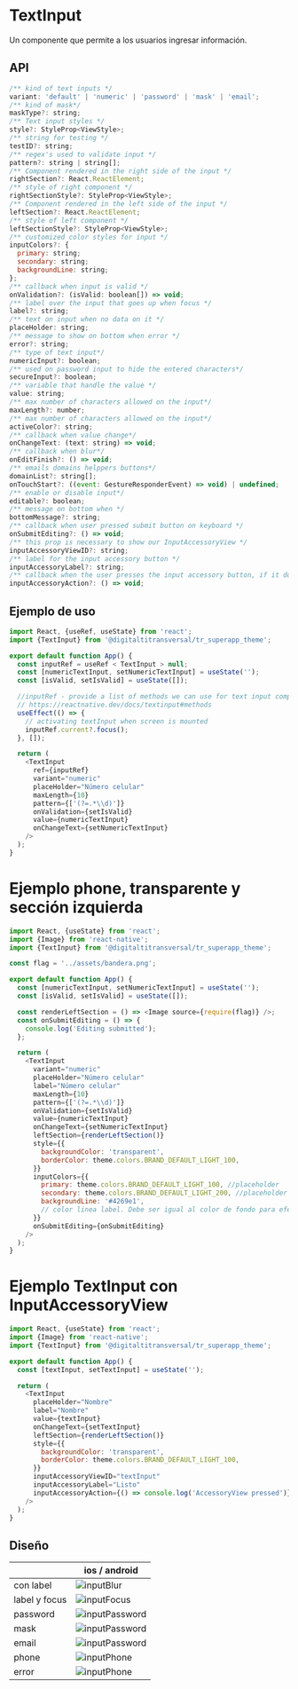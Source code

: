 # TextInput

Un componente que permite a los usuarios ingresar información.

## API

```js
/** kind of text inputs */
variant: 'default' | 'numeric' | 'password' | 'mask' | 'email';
/** kind of mask*/
maskType?: string;
/** Text input styles */
style?: StyleProp<ViewStyle>;
/** string for testing */
testID?: string;
/** regex's used to validate input */
pattern?: string | string[];
/** Component rendered in the right side of the input */
rightSection?: React.ReactElement;
/** style of right component */
rightSectionStyle?: StyleProp<ViewStyle>;
/** Component rendered in the left side of the input */
leftSection?: React.ReactElement;
/** style of left component */
leftSectionStyle?: StyleProp<ViewStyle>;
/** customized color styles for input */
inputColors?: {
  primary: string;
  secondary: string;
  backgroundLine: string;
};
/** callback when input is valid */
onValidation?: (isValid: boolean[]) => void;
/** label over the input that goes up when focus */
label?: string;
/** text on input when no data on it */
placeHolder: string;
/** message to show on bottom when error */
error?: string;
/** type of text input*/
numericInput?: boolean;
/** used on password input to hide the entered characters*/
secureInput?: boolean;
/** variable that handle the value */
value: string;
/** max number of characters allowed on the input*/
maxLength?: number;
/** max number of characters allowed on the input*/
activeColor?: string;
/** callback when value change*/
onChangeText: (text: string) => void;
/** callback when blur*/
onEditFinish?: () => void;
/** emails domains helppers buttons*/
domainList?: string[];
onTouchStart?: ((event: GestureResponderEvent) => void) | undefined;
/** enable or disable input*/
editable?: boolean;
/** message on bottom when */
bottomMessage?: string;
/** callback when user pressed submit button on keyboard */
onSubmitEditing?: () => void;
/** this prop is necessary to show our InputAccessoryView */
inputAccessoryViewID?: string;
/** label for the input accessory button */
inputAccessoryLabel?: string;
/** callback when the user presses the input accessory button, if it doesn't provide just dismiss the keyboard */
inputAccessoryAction?: () => void;
```

## Ejemplo de uso

```js
import React, {useRef, useState} from 'react';
import {TextInput} from '@digitaltitransversal/tr_superapp_theme';

export default function App() {
  const inputRef = useRef < TextInput > null;
  const [numericTextInput, setNumericTextInput] = useState('');
  const [isValid, setIsValid] = useState([]);

  //inputRef - provide a list of methods we can use for text input component
  // https://reactnative.dev/docs/textinput#methods
  useEffect(() => {
    // activating textInput when screen is mounted
    inputRef.current?.focus();
  }, []);

  return (
    <TextInput
      ref={inputRef}
      variant="numeric"
      placeHolder="Número celular"
      maxLength={10}
      pattern={['(?=.*\\d)']}
      onValidation={setIsValid}
      value={numericTextInput}
      onChangeText={setNumericTextInput}
    />
  );
}
```

# Ejemplo phone, transparente y sección izquierda

```js
import React, {useState} from 'react';
import {Image} from 'react-native';
import {TextInput} from '@digitaltitransversal/tr_superapp_theme';

const flag = '../assets/bandera.png';

export default function App() {
  const [numericTextInput, setNumericTextInput] = useState('');
  const [isValid, setIsValid] = useState([]);

  const renderLeftSection = () => <Image source={require(flag)} />;
  const onSubmitEditing = () => {
    console.log('Editing submitted');
  };

  return (
    <TextInput
      variant="numeric"
      placeHolder="Número celular"
      label="Número celular"
      maxLength={10}
      pattern={['(?=.*\\d)']}
      onValidation={setIsValid}
      value={numericTextInput}
      onChangeText={setNumericTextInput}
      leftSection={renderLeftSection()}
      style={{
        backgroundColor: 'transparent',
        borderColor: theme.colors.BRAND_DEFAULT_LIGHT_100,
      }}
      inputColors={{
        primary: theme.colors.BRAND_DEFAULT_LIGHT_100, //placeholder
        secondary: theme.colors.BRAND_DEFAULT_LIGHT_200, //placeholder onBlur
        backgroundLine: '#4269e1',
        // color linea label. Debe ser igual al color de fondo para efecto de pseudo transparencia
      }}
      onSubmitEditing={onSubmitEditing}
    />
  );
}
```

# Ejemplo TextInput con InputAccessoryView

```js
import React, {useState} from 'react';
import {Image} from 'react-native';
import {TextInput} from '@digitaltitransversal/tr_superapp_theme';

export default function App() {
  const [textInput, setTextInput] = useState('');

  return (
    <TextInput
      placeHolder="Nombre"
      label="Nombre"
      value={textInput}
      onChangeText={setTextInput}
      leftSection={renderLeftSection()}
      style={{
        backgroundColor: 'transparent',
        borderColor: theme.colors.BRAND_DEFAULT_LIGHT_100,
      }}
      inputAccessoryViewID="textInput"
      inputAccessoryLabel="Listo"
      inputAccessoryAction={() => console.log('AccessoryView pressed')}
    />
  );
}
```

## Diseño

|               | ios / android                                    |
| ------------- | ------------------------------------------------ |
| con label     | ![inputBlur](/docs/images/inputBlur.png)         |
| label y focus | ![inputFocus](/docs/images/inputFocus.png)       |
| password      | ![inputPassword](/docs/images/inputPassword.png) |
| mask          | ![inputPassword](/docs/images/inputMask.png)     |
| email         | ![inputPassword](/docs/images/inputEmail.png)    |
| phone         | ![inputPhone](/docs/images/inputPhone.png)       |
| error         | ![inputPhone](/docs/images/inputError.png)       |
